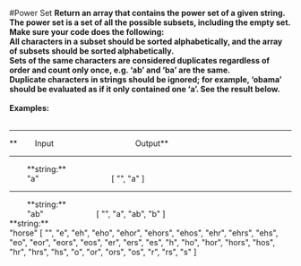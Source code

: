 #Power Set
**Return an array that contains the power set of a given string. The power set is a set of all the possible subsets, including the empty set.
<br />
Make sure your code does the following:
<br />
All characters in a subset should be sorted alphabetically, and the array of subsets should be sorted alphabetically.
<br />
Sets of the same characters are considered duplicates regardless of order and count only once, e.g. ‘ab’ and ‘ba’ are the same.
<br />
Duplicate characters in strings should be ignored; for example, ‘obama’ should be evaluated as if it only contained one ‘a’. See the result below.**
<br />
<br />
**Examples:**
<br />
<br />
<hr />
**&nbsp;&nbsp;&nbsp;&nbsp;&nbsp;&nbsp;&nbsp;&nbsp;Input&nbsp;&nbsp;&nbsp;&nbsp;&nbsp;&nbsp;&nbsp;&nbsp;&nbsp;&nbsp;&nbsp;&nbsp;&nbsp;&nbsp;&nbsp;&nbsp;&nbsp;&nbsp;&nbsp;&nbsp;&nbsp;&nbsp;&nbsp;&nbsp;&nbsp;&nbsp;&nbsp;&nbsp;&nbsp;&nbsp;&nbsp;&nbsp;&nbsp;&nbsp;&nbsp;&nbsp;&nbsp;Output**
<hr />
&nbsp;&nbsp;&nbsp;&nbsp;&nbsp;&nbsp;&nbsp;&nbsp;**string:**
<br />
&nbsp;&nbsp;&nbsp;&nbsp;&nbsp;&nbsp;&nbsp;&nbsp;"a" &nbsp;&nbsp;&nbsp;&nbsp;&nbsp;&nbsp;&nbsp;&nbsp;&nbsp;&nbsp;&nbsp;&nbsp;&nbsp;&nbsp;&nbsp;&nbsp;&nbsp;&nbsp;&nbsp;&nbsp;&nbsp;&nbsp;&nbsp;&nbsp;&nbsp;&nbsp;&nbsp;&nbsp;&nbsp;&nbsp;&nbsp;&nbsp;[ "", "a" ]
<hr />
&nbsp;&nbsp;&nbsp;&nbsp;&nbsp;&nbsp;&nbsp;&nbsp;**string:**
<br />
&nbsp;&nbsp;&nbsp;&nbsp;&nbsp;&nbsp;&nbsp;&nbsp;"ab"&nbsp;&nbsp;&nbsp;&nbsp;&nbsp;&nbsp;&nbsp;&nbsp;&nbsp;&nbsp;&nbsp;&nbsp;&nbsp;&nbsp;&nbsp;&nbsp;&nbsp;&nbsp;&nbsp;&nbsp;&nbsp;&nbsp;&nbsp;&nbsp;[ "", "a", "ab", "b" ]
<br />
**string:**
<br />
"horse" [ "", "e", "eh", "eho", "ehor", "ehors", "ehos", "ehr", "ehrs", "ehs", "eo", "eor", "eors", "eos", "er", "ers", "es", "h", "ho", "hor", "hors", "hos", "hr", "hrs", "hs", "o", "or", "ors", "os", "r", "rs", "s" ]

